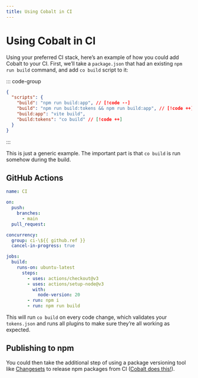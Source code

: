 ```yaml
---
title: Using Cobalt in CI
---
```


# Using Cobalt in CI

Using your preferred CI stack, here’s an example of how you could add Cobalt to your CI. First, we’ll take a `package.json` that had an existing `npm run build` command, and add `co build` script to it:

::: code-group

```json [package.json]
{
  "scripts": {
    "build": "npm run build:app", // [!code --]
    "build": "npm run build:tokens && npm run build:app", // [!code ++]
    "build:app": "vite build",
    "build:tokens": "co build" // [!code ++]
  }
}
```

:::

This is just a generic example. The important part is that `co build` is run somehow during the build.

## GitHub Actions

```yaml
name: CI

on:
  push:
    branches:
      - main
  pull_request:

concurrency:
  group: ci-\${{ github.ref }}
  cancel-in-progress: true

jobs:
  build:
    runs-on: ubuntu-latest
      steps:
        - uses: actions/checkout@v3
        - uses: actions/setup-node@v3
          with:
            node-version: 20
        - run: npm i
        - run: npm run build
```

This will run `co build` on every code change, which validates your `tokens.json` and runs all plugins to make sure they’re all working as expected.

## Publishing to npm

You could then take the additional step of using a package versioning tool like [Changesets](https://github.com/changesets/changesets) to release npm packages from CI ([Cobalt does this!](https://github.com/drwpow/cobalt-ui/blob/main/.github/workflows/release.yml)).
